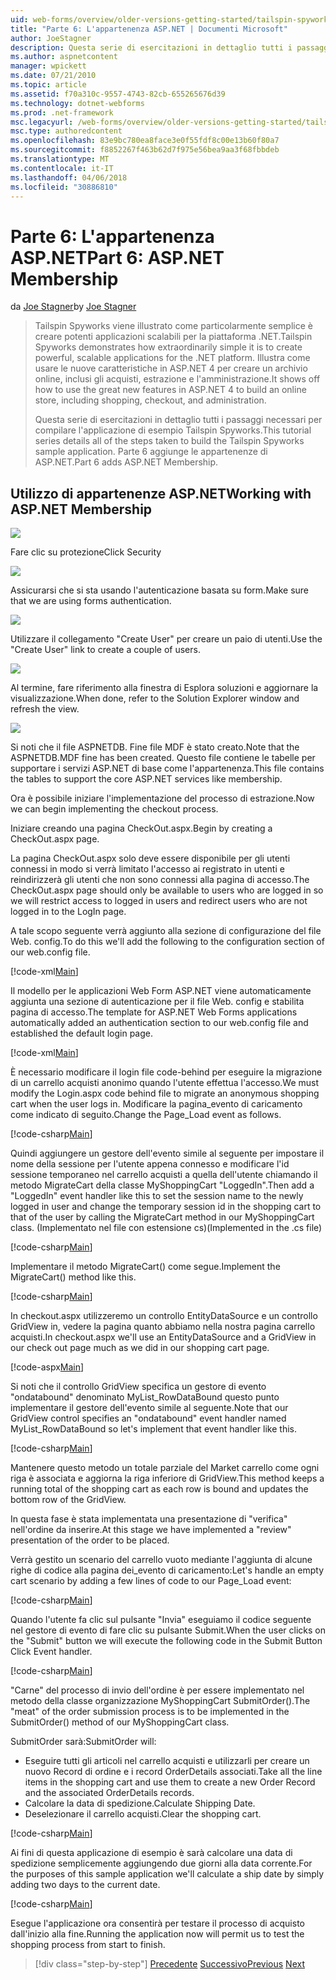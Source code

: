 ```yaml
---
uid: web-forms/overview/older-versions-getting-started/tailspin-spyworks/tailspin-spyworks-part-6
title: "Parte 6: L'appartenenza ASP.NET | Documenti Microsoft"
author: JoeStagner
description: Questa serie di esercitazioni in dettaglio tutti i passaggi necessari per compilare l'applicazione di esempio Tailspin Spyworks. Parte 6 aggiunge le appartenenze di ASP.NET.
ms.author: aspnetcontent
manager: wpickett
ms.date: 07/21/2010
ms.topic: article
ms.assetid: f70a310c-9557-4743-82cb-655265676d39
ms.technology: dotnet-webforms
ms.prod: .net-framework
msc.legacyurl: /web-forms/overview/older-versions-getting-started/tailspin-spyworks/tailspin-spyworks-part-6
msc.type: authoredcontent
ms.openlocfilehash: 83e9bc780ea8face3e0f55fdf8c00e13b60f80a7
ms.sourcegitcommit: f8852267f463b62d7f975e56bea9aa3f68fbbdeb
ms.translationtype: MT
ms.contentlocale: it-IT
ms.lasthandoff: 04/06/2018
ms.locfileid: "30886810"
---
```

<a name="part-6-aspnet-membership"></a><span data-ttu-id="d6bf5-104">Parte 6: L'appartenenza ASP.NET</span><span class="sxs-lookup"><span data-stu-id="d6bf5-104">Part 6: ASP.NET Membership</span></span>
====================
<span data-ttu-id="d6bf5-105">da [Joe Stagner](https://github.com/JoeStagner)</span><span class="sxs-lookup"><span data-stu-id="d6bf5-105">by [Joe Stagner](https://github.com/JoeStagner)</span></span>

> <span data-ttu-id="d6bf5-106">Tailspin Spyworks viene illustrato come particolarmente semplice è creare potenti applicazioni scalabili per la piattaforma .NET.</span><span class="sxs-lookup"><span data-stu-id="d6bf5-106">Tailspin Spyworks demonstrates how extraordinarily simple it is to create powerful, scalable applications for the .NET platform.</span></span> <span data-ttu-id="d6bf5-107">Illustra come usare le nuove caratteristiche in ASP.NET 4 per creare un archivio online, inclusi gli acquisti, estrazione e l'amministrazione.</span><span class="sxs-lookup"><span data-stu-id="d6bf5-107">It shows off how to use the great new features in ASP.NET 4 to build an online store, including shopping, checkout, and administration.</span></span>
> 
> <span data-ttu-id="d6bf5-108">Questa serie di esercitazioni in dettaglio tutti i passaggi necessari per compilare l'applicazione di esempio Tailspin Spyworks.</span><span class="sxs-lookup"><span data-stu-id="d6bf5-108">This tutorial series details all of the steps taken to build the Tailspin Spyworks sample application.</span></span> <span data-ttu-id="d6bf5-109">Parte 6 aggiunge le appartenenze di ASP.NET.</span><span class="sxs-lookup"><span data-stu-id="d6bf5-109">Part 6 adds ASP.NET Membership.</span></span>


## <a id="_Toc260221672"></a>  <span data-ttu-id="d6bf5-110">Utilizzo di appartenenze ASP.NET</span><span class="sxs-lookup"><span data-stu-id="d6bf5-110">Working with ASP.NET Membership</span></span>

![](tailspin-spyworks-part-6/_static/image1.png)

<span data-ttu-id="d6bf5-111">Fare clic su protezione</span><span class="sxs-lookup"><span data-stu-id="d6bf5-111">Click Security</span></span>

![](tailspin-spyworks-part-6/_static/image1.jpg)

<span data-ttu-id="d6bf5-112">Assicurarsi che si sta usando l'autenticazione basata su form.</span><span class="sxs-lookup"><span data-stu-id="d6bf5-112">Make sure that we are using forms authentication.</span></span>

![](tailspin-spyworks-part-6/_static/image2.jpg)

<span data-ttu-id="d6bf5-113">Utilizzare il collegamento "Create User" per creare un paio di utenti.</span><span class="sxs-lookup"><span data-stu-id="d6bf5-113">Use the "Create User" link to create a couple of users.</span></span>

![](tailspin-spyworks-part-6/_static/image3.jpg)

<span data-ttu-id="d6bf5-114">Al termine, fare riferimento alla finestra di Esplora soluzioni e aggiornare la visualizzazione.</span><span class="sxs-lookup"><span data-stu-id="d6bf5-114">When done, refer to the Solution Explorer window and refresh the view.</span></span>

![](tailspin-spyworks-part-6/_static/image2.png)

<span data-ttu-id="d6bf5-115">Si noti che il file ASPNETDB. Fine file MDF è stato creato.</span><span class="sxs-lookup"><span data-stu-id="d6bf5-115">Note that the ASPNETDB.MDF fine has been created.</span></span> <span data-ttu-id="d6bf5-116">Questo file contiene le tabelle per supportare i servizi ASP.NET di base come l'appartenenza.</span><span class="sxs-lookup"><span data-stu-id="d6bf5-116">This file contains the tables to support the core ASP.NET services like membership.</span></span>

<span data-ttu-id="d6bf5-117">Ora è possibile iniziare l'implementazione del processo di estrazione.</span><span class="sxs-lookup"><span data-stu-id="d6bf5-117">Now we can begin implementing the checkout process.</span></span>

<span data-ttu-id="d6bf5-118">Iniziare creando una pagina CheckOut.aspx.</span><span class="sxs-lookup"><span data-stu-id="d6bf5-118">Begin by creating a CheckOut.aspx page.</span></span>

<span data-ttu-id="d6bf5-119">La pagina CheckOut.aspx solo deve essere disponibile per gli utenti connessi in modo si verrà limitato l'accesso ai registrato in utenti e reindirizzerà gli utenti che non sono connessi alla pagina di accesso.</span><span class="sxs-lookup"><span data-stu-id="d6bf5-119">The CheckOut.aspx page should only be available to users who are logged in so we will restrict access to logged in users and redirect users who are not logged in to the LogIn page.</span></span>

<span data-ttu-id="d6bf5-120">A tale scopo seguente verrà aggiunto alla sezione di configurazione del file Web. config.</span><span class="sxs-lookup"><span data-stu-id="d6bf5-120">To do this we'll add the following to the configuration section of our web.config file.</span></span>

[!code-xml[Main](tailspin-spyworks-part-6/samples/sample1.xml)]

<span data-ttu-id="d6bf5-121">Il modello per le applicazioni Web Form ASP.NET viene automaticamente aggiunta una sezione di autenticazione per il file Web. config e stabilita pagina di accesso.</span><span class="sxs-lookup"><span data-stu-id="d6bf5-121">The template for ASP.NET Web Forms applications automatically added an authentication section to our web.config file and established the default login page.</span></span>

[!code-xml[Main](tailspin-spyworks-part-6/samples/sample2.xml)]

<span data-ttu-id="d6bf5-122">È necessario modificare il login file code-behind per eseguire la migrazione di un carrello acquisti anonimo quando l'utente effettua l'accesso.</span><span class="sxs-lookup"><span data-stu-id="d6bf5-122">We must modify the Login.aspx code behind file to migrate an anonymous shopping cart when the user logs in.</span></span> <span data-ttu-id="d6bf5-123">Modificare la pagina\_evento di caricamento come indicato di seguito.</span><span class="sxs-lookup"><span data-stu-id="d6bf5-123">Change the Page\_Load event as follows.</span></span>

[!code-csharp[Main](tailspin-spyworks-part-6/samples/sample3.cs)]

<span data-ttu-id="d6bf5-124">Quindi aggiungere un gestore dell'evento simile al seguente per impostare il nome della sessione per l'utente appena connesso e modificare l'id sessione temporaneo nel carrello acquisti a quella dell'utente chiamando il metodo MigrateCart della classe MyShoppingCart "LoggedIn".</span><span class="sxs-lookup"><span data-stu-id="d6bf5-124">Then add a "LoggedIn" event handler like this to set the session name to the newly logged in user and change the temporary session id in the shopping cart to that of the user by calling the MigrateCart method in our MyShoppingCart class.</span></span> <span data-ttu-id="d6bf5-125">(Implementato nel file con estensione cs)</span><span class="sxs-lookup"><span data-stu-id="d6bf5-125">(Implemented in the .cs file)</span></span>

[!code-csharp[Main](tailspin-spyworks-part-6/samples/sample4.cs)]

<span data-ttu-id="d6bf5-126">Implementare il metodo MigrateCart() come segue.</span><span class="sxs-lookup"><span data-stu-id="d6bf5-126">Implement the MigrateCart() method like this.</span></span>

[!code-csharp[Main](tailspin-spyworks-part-6/samples/sample5.cs)]

<span data-ttu-id="d6bf5-127">In checkout.aspx utilizzeremo un controllo EntityDataSource e un controllo GridView in, vedere la pagina quanto abbiamo nella nostra pagina carrello acquisti.</span><span class="sxs-lookup"><span data-stu-id="d6bf5-127">In checkout.aspx we'll use an EntityDataSource and a GridView in our check out page much as we did in our shopping cart page.</span></span>

[!code-aspx[Main](tailspin-spyworks-part-6/samples/sample6.aspx)]

<span data-ttu-id="d6bf5-128">Si noti che il controllo GridView specifica un gestore di evento "ondatabound" denominato MyList\_RowDataBound questo punto implementare il gestore dell'evento simile al seguente.</span><span class="sxs-lookup"><span data-stu-id="d6bf5-128">Note that our GridView control specifies an "ondatabound" event handler named MyList\_RowDataBound so let's implement that event handler like this.</span></span>

[!code-csharp[Main](tailspin-spyworks-part-6/samples/sample7.cs)]

<span data-ttu-id="d6bf5-129">Mantenere questo metodo un totale parziale del Market carrello come ogni riga è associata e aggiorna la riga inferiore di GridView.</span><span class="sxs-lookup"><span data-stu-id="d6bf5-129">This method keeps a running total of the shopping cart as each row is bound and updates the bottom row of the GridView.</span></span>

<span data-ttu-id="d6bf5-130">In questa fase è stata implementata una presentazione di "verifica" nell'ordine da inserire.</span><span class="sxs-lookup"><span data-stu-id="d6bf5-130">At this stage we have implemented a "review" presentation of the order to be placed.</span></span>

<span data-ttu-id="d6bf5-131">Verrà gestito un scenario del carrello vuoto mediante l'aggiunta di alcune righe di codice alla pagina dei\_evento di caricamento:</span><span class="sxs-lookup"><span data-stu-id="d6bf5-131">Let's handle an empty cart scenario by adding a few lines of code to our Page\_Load event:</span></span>

[!code-csharp[Main](tailspin-spyworks-part-6/samples/sample8.cs)]

<span data-ttu-id="d6bf5-132">Quando l'utente fa clic sul pulsante "Invia" eseguiamo il codice seguente nel gestore di evento di fare clic su pulsante Submit.</span><span class="sxs-lookup"><span data-stu-id="d6bf5-132">When the user clicks on the "Submit" button we will execute the following code in the Submit Button Click Event handler.</span></span>

[!code-csharp[Main](tailspin-spyworks-part-6/samples/sample9.cs)]

<span data-ttu-id="d6bf5-133">"Carne" del processo di invio dell'ordine è per essere implementato nel metodo della classe organizzazione MyShoppingCart SubmitOrder().</span><span class="sxs-lookup"><span data-stu-id="d6bf5-133">The "meat" of the order submission process is to be implemented in the SubmitOrder() method of our MyShoppingCart class.</span></span>

<span data-ttu-id="d6bf5-134">SubmitOrder sarà:</span><span class="sxs-lookup"><span data-stu-id="d6bf5-134">SubmitOrder will:</span></span>

- <span data-ttu-id="d6bf5-135">Eseguire tutti gli articoli nel carrello acquisti e utilizzarli per creare un nuovo Record di ordine e i record OrderDetails associati.</span><span class="sxs-lookup"><span data-stu-id="d6bf5-135">Take all the line items in the shopping cart and use them to create a new Order Record and the associated OrderDetails records.</span></span>
- <span data-ttu-id="d6bf5-136">Calcolare la data di spedizione.</span><span class="sxs-lookup"><span data-stu-id="d6bf5-136">Calculate Shipping Date.</span></span>
- <span data-ttu-id="d6bf5-137">Deselezionare il carrello acquisti.</span><span class="sxs-lookup"><span data-stu-id="d6bf5-137">Clear the shopping cart.</span></span>


[!code-csharp[Main](tailspin-spyworks-part-6/samples/sample10.cs)]

<span data-ttu-id="d6bf5-138">Ai fini di questa applicazione di esempio è sarà calcolare una data di spedizione semplicemente aggiungendo due giorni alla data corrente.</span><span class="sxs-lookup"><span data-stu-id="d6bf5-138">For the purposes of this sample application we'll calculate a ship date by simply adding two days to the current date.</span></span>

[!code-csharp[Main](tailspin-spyworks-part-6/samples/sample11.cs)]

<span data-ttu-id="d6bf5-139">Esegue l'applicazione ora consentirà per testare il processo di acquisto dall'inizio alla fine.</span><span class="sxs-lookup"><span data-stu-id="d6bf5-139">Running the application now will permit us to test the shopping process from start to finish.</span></span>

> [!div class="step-by-step"]
> <span data-ttu-id="d6bf5-140">[Precedente](tailspin-spyworks-part-5.md)
> [Successivo](tailspin-spyworks-part-7.md)</span><span class="sxs-lookup"><span data-stu-id="d6bf5-140">[Previous](tailspin-spyworks-part-5.md)
[Next](tailspin-spyworks-part-7.md)</span></span>
